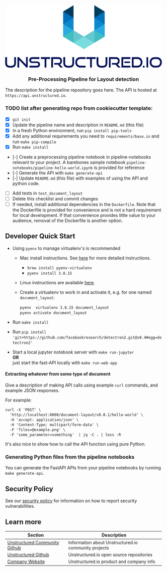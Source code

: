 <h3 align="center">
  <img src="img/unstructured_logo.png" height="200">
</h3>

<h3 align="center">
  <p>Pre-Processing Pipeline for Layout detection</p>
</h3>


The description for the pipeline repository goes here.
The API is hosted at `https://api.unstructured.io`.

### TODO list after generating repo from cookiecutter template:

- [x] `git init`
- [x] Update the pipeline name and description in `README.md` (this file)
- [x] In a fresh Python environment, run `pip install pip-tools`
- [x] Add any additional requirements you need to `requirements/base.in` and run `make pip-compile`
- [x] Run `make install`
- [-] Create a preprocessing pipeline notebook in pipeline-notebooks relevant to your project. A barebones sample notebook `pipeline-notebooks/pipeline-hello-world.ipynb` is provided for reference
- [-] Generate the API with `make generate-api`
- [-] Update `README.md` (this file) with examples of using the API and python code.
- [ ] Add tests in `test_document_layout`
- [ ] Delete this checklist and commit changes
- [ ] If needed, install additional dependencies in the `Dockerfile`. Note that the Dockerfile is provided for convenience and is not a hard requirement for local development. If that convenience provides little value to your audience, removal of the Dockerfile is another option.

## Developer Quick Start

* Using `pyenv` to manage virtualenv's is recommended
	* Mac install instructions. See [here](https://github.com/Unstructured-IO/community#mac--homebrew) for more detailed instructions.
		* `brew install pyenv-virtualenv`
	  * `pyenv install 3.8.15`
  * Linux instructions are available [here](https://github.com/Unstructured-IO/community#linux).

  * Create a virtualenv to work in and activate it, e.g. for one named `document_layout`:

	`pyenv  virtualenv 3.8.15 document_layout` <br />
	`pyenv activate document_layout`

* Run `make install`
* Run `pip install 'git+https://github.com/facebookresearch/detectron2.git@v0.4#egg=detectron2'`
* Start a local jupyter notebook server with `make run-jupyter` <br />
	**OR** <br />
	just start the fast-API locally with `make run-web-app`

#### Extracting whatever from some type of document

Give a description of making API calls using example `curl` commands, and example JSON responses.

For example:
```
curl -X 'POST' \
  'http://localhost:8000/document-layout/v0.0.1/hello-world' \
  -H 'accept: application/json' \
  -H 'Content-Type: multipart/form-data' \
  -F 'files=@example.png' \
  -F 'some_parameter=something'  | jq -C . | less -R
```

It's also nice to show how to call the API function using pure Python.

### Generating Python files from the pipeline notebooks

You can generate the FastAPI APIs from your pipeline notebooks by running `make generate-api`.

## Security Policy

See our [security policy](https://github.com/Unstructured-IO/pipeline-document_layout/security/policy) for
information on how to report security vulnerabilities.

## Learn more

| Section | Description |
|-|-|
| [Unstructured Community Github](https://github.com/Unstructured-IO/community) | Information about Unstructured.io community projects  |
| [Unstructured Github](https://github.com/Unstructured-IO) | Unstructured.io open source repositories |
| [Company Website](https://unstructured.io) | Unstructured.io product and company info |
